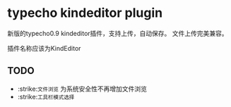 typecho kindeditor plugin
==================

新版的typecho0.9 kindeditor插件，支持上传，自动保存。
文件上传完美兼容。

插件名称应该为KindEditor

## TODO

* :strike:`文件浏览` 为系统安全性不再增加文件浏览
* :strike:`工具栏模式选择`
